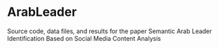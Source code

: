 # ArabLeader
Source code, data files, and results for the paper Semantic Arab Leader Identification Based on Social Media Content Analysis

